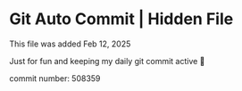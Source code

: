 # Git Auto Commit | Hidden File

This file was added Feb 12, 2025

Just for fun and keeping my daily git commit active 🤪

commit number: 508359
